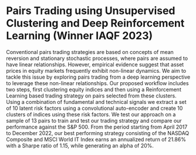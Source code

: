 # Pairs Trading using Unsupervised Clustering and Deep Reinforcement Learning (Winner IAQF 2023)

Conventional pairs trading strategies are based on concepts of mean reversion and stationary stochastic processes, where pairs are assumed to have linear relationships. However, empirical evidence suggest that asset prices in equity markets frequently exhibit non-linear dynamics. We aim to tackle this issue by exploring pairs trading from a deep learning perspective to leverage these non-linear relationships. Our proposed workflow includes two steps, first clustering equity indices and then using a Reinforcement Learning based trading strategy on pairs selected from these clusters. Using a combination of fundamental and technical signals we extract a set of 10 latent risk factors using a convolutional auto-encoder and create 10 clusters of indices using these risk factors. We test our approach on a sample of 13 pairs to train and test our trading strategy and compare our performance against the S&P 500. From the period starting from April 2017 to December 2022, our best performing strategy consisting of the NASDAQ Composite and MSCI World IT Index earns an annualized return of 21.86% with a Sharpe ratio of 1.15, while generating an alpha of 20%.
